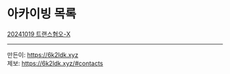 # 아카이빙 목록
[20241019 트랜스혐오-X](https://archive.6k2ldk.xyz/hate/20241019-trans-x)

------------------
만든이: https://6k2ldk.xyz <br>
제보: https://6k2ldk.xyz/#contacts
